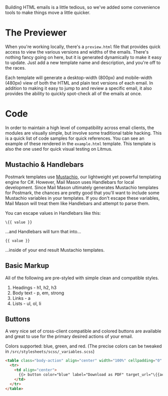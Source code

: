 Building HTML emails is a little tedious, so we've added some convenience tools to make things move a little quicker.

# The Previewer

When you're working locally, there's a `preview.html` file that provides quick access to view the various versions and widths of the emails. There's nothing fancy going on here, but it is generated dynamically to make it easy to update. Just add a new template name and description, and you're off to the races.

Each template will generate a desktop-width (800px) and mobile-width (480px) view of both the HTML and plain text versions of each email. In addition to making it easy to jump to and review a specific email, it also provides the ability to quickly spot-check all of the emails at once.

# Code

In order to maintain a high level of compatibility across email clients, the modules are visually simple, but involve some traditional table hacking. This is a quick list of code samples for quick references. You can see an example of these rendered in the `example.html` template. This template is also the one used for quick visual testing on Litmus.

## Mustachio & Handlebars

Postmark templates use [Mustachio](https://github.com/wildbit/mustachio), our lightweight yet powerful templating engine for C#. However, Mail Mason uses Handlebars for local development. Since Mail Mason ultimately generates Mustachio templates for Postmark, the chances are pretty good that you'll want to include some Mustachio variables in your templates. If you don't escape these variables, Mail Mason will treat them like Handlebars and attempt to parse them.

You can escape values in Handlebars like this:

```
\{{ value }}
```

...and Handlebars will turn that into...

```
{{ value }}
```

...inside of your end result Mustachio templates.

## Basic Markup

All of the following are pre-styled with simple clean and compatible styles.

1. Headings - h1, h2, h3
2. Body text - p, em, strong
3. Links - a
4. Lists - ul, ol, li

## Buttons

A very nice set of cross-client compatible and colored buttons are available and great to use for the primary desired actions of your email.

Colors supported: blue, green, and red. (The precise colors can be tweaked in `/src/stylesheets/scss/_variables.scss`)

```html
<table class="body-action" align="center" width="100%" cellpadding="0" cellspacing="0">
  <tr>
    <td align="center">
      {{> button color="blue" label="Download as PDF" target_url="\{{action_url}}" }}
    </td>
  </tr>
</table>
```